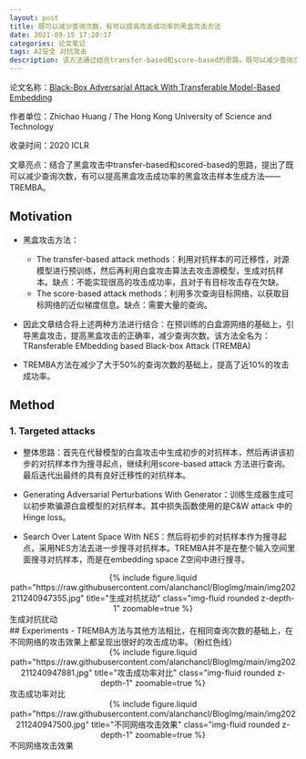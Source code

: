 ```yaml
---
layout: post
title: 既可以减少查询次数，有可以提高攻击成功率的黑盒攻击方法
date: 2021-09-15 17:20:17
categories: 论文笔记
tags: AI安全 对抗攻击
description: 该方法通过结合transfer-based和score-based的思路，既可以减少查询次数，又可以提高黑盒攻击的成功率，是一种创新的黑盒攻击样本生成方法。
---
```


论文名称：[Black-Box Adversarial Attack With Transferable Model-Based Embedding](https://arxiv.org/abs/1911.07140?context=cs.LG)

作者单位：Zhichao Huang / The Hong Kong University of Science and Technology

收录时间：2020 ICLR

文章亮点：结合了黑盒攻击中transfer-based和scored-based的思路，提出了既可以减少查询次数，有可以提高黑盒攻击成功率的黑盒攻击样本生成方法——TREMBA。

<!--more-->

## Motivation

- 黑盒攻击方法：

  - The transfer-based attack methods：利用对抗样本的可迁移性，对源模型进行预训练，然后再利用白盒攻击算法去攻击源模型，生成对抗样本。缺点：不能实现很高的攻击成功率，且对于有目标攻击存在欠缺。
  - The score-based attack methods：利用多次查询目标网络，以获取目标网络的近似梯度信息。缺点：需要大量的查询。

- 因此文章结合将上述两种方法进行结合：在预训练的白盒源网络的基础上，引导黑盒攻击，提高黑盒攻击的正确率，减少查询次数。该方法全名为： TRansferable EMbedding based Black-box Attack (TREMBA)

- TREMBA方法在减少了大于50%的查询次数的基础上，提高了近10%的攻击成功率。

  
## Method
### 1. Targeted attacks
- 整体思路：首先在代替模型的白盒攻击中生成初步的对抗样本，然后再讲该初步的对抗样本作为搜寻起点，继续利用score-based attack 方法进行查询。最后迭代出最终的具有良好迁移性的对抗样本。

- Generating Adversarial Perturbations With Generator：训练生成器生成可以初步欺骗源白盒模型的对抗样本。其中损失函数使用的是C&W attack 中的Hinge loss。

- Search Over Latent Space With NES：然后将初步的对抗样本作为搜寻起点，采用NES方法去进一步搜寻对抗样本。TREMBA并不是在整个输入空间里面搜寻对抗样本，而是在embedding space Z空间中进行搜寻。

<div class="row mt-3">
    <div class="col-sm mt-3 mt-md-0" style="text-align: center;">
        {% include figure.liquid path="https://raw.githubusercontent.com/alanchancl/BlogImg/main/img202211240947355.jpg" title="生成对抗扰动" class="img-fluid rounded z-depth-1" zoomable=true %}
    </div>
</div>
<div class="caption">生成对抗扰动</div>
## Experiments
- TREMBA方法与其他方法相比，在相同查询次数的基础上，在不同网络的攻击效果上都呈现出很好的攻击成功率。（粉红色线）


<div class="row mt-3">
    <div class="col-sm mt-3 mt-md-0" style="text-align: center;">
        {% include figure.liquid path="https://raw.githubusercontent.com/alanchancl/BlogImg/main/img202211240947881.jpg" title="攻击成功率对比" class="img-fluid rounded z-depth-1" zoomable=true %}
    </div>
</div>
<div class="caption">攻击成功率对比</div>

<div class="row mt-3">
    <div class="col-sm mt-3 mt-md-0" style="text-align: center;">
        {% include figure.liquid path="https://raw.githubusercontent.com/alanchancl/BlogImg/main/img202211240947500.jpg" title="不同网络攻击效果" class="img-fluid rounded z-depth-1" zoomable=true %}
    </div>
</div>
<div class="caption">不同网络攻击效果</div>